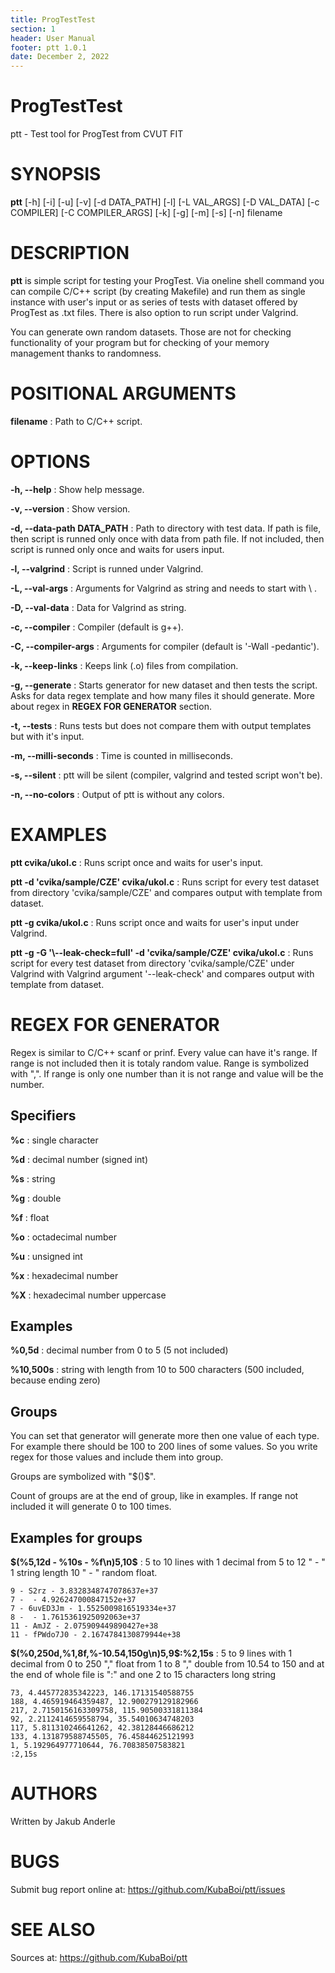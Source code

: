 ```yaml
---
title: ProgTestTest
section: 1
header: User Manual
footer: ptt 1.0.1
date: December 2, 2022
---
```


# ProgTestTest
ptt - Test tool for ProgTest from CVUT FIT

# SYNOPSIS
**ptt** [-h] [-i] [-u] [-v] [-d DATA_PATH] [-l] [-L VAL_ARGS] [-D VAL_DATA] [-c COMPILER] [-C COMPILER_ARGS] [-k] [-g] [-m] [-s] [-n] filename

# DESCRIPTION
**ptt** is simple script for testing your ProgTest. Via oneline shell command you can compile C/C++ script (by creating Makefile) and run them as single instance with user's input or as series of tests with dataset offered by ProgTest as .txt files. There is also option to run script under Valgrind.

You can generate own random datasets. Those are not for checking functionality of your program but for checking of your memory management thanks to randomness.

# POSITIONAL ARGUMENTS
**filename**
: Path to C/C++ script.

# OPTIONS
**-h, --help**
: Show help message.

**-v, --version**
: Show version.

**-d, --data-path DATA_PATH** 
: Path to directory with test data. If path is file, then script is runned only once with data from path file. If not included, then script is runned only once and waits for users input.

**-l, --valgrind**
: Script is runned under Valgrind.

**-L, --val-args**
: Arguments for Valgrind as string and needs to start with \ .

**-D, --val-data**
: Data for Valgrind as string.

**-c, --compiler**
: Compiler (default is g++).

**-C, --compiler-args**
: Arguments for compiler (default is '-Wall -pedantic').

**-k, --keep-links**
: Keeps link (.o) files from compilation.

**-g, --generate**
: Starts generator for new dataset and then tests the script. Asks for data regex template and how many files it should generate. More about regex in **REGEX FOR GENERATOR** section.

**-t, --tests**
: Runs tests but does not compare them with output templates but with it's input.

**-m, --milli-seconds**
: Time is counted in milliseconds.

**-s, --silent**
: ptt will be silent (compiler, valgrind and tested script won't be).

**-n, --no-colors**
: Output of ptt is without any colors.

# EXAMPLES
**ptt cvika/ukol.c**
: Runs script once and waits for user's input.

**ptt -d 'cvika/sample/CZE' cvika/ukol.c**
: Runs script for every test dataset from directory 'cvika/sample/CZE' and compares output with template from dataset.

**ptt -g cvika/ukol.c**
: Runs script once and waits for user's input under Valgrind.

**ptt -g -G '\\--leak-check=full' -d 'cvika/sample/CZE' cvika/ukol.c**
: Runs script for every test dataset from directory 'cvika/sample/CZE' under Valgrind with Valgrind argument '--leak-check' and compares output with template from dataset.

# REGEX FOR GENERATOR
Regex is similar to C/C++ scanf or prinf. Every value can have it's range. If range is not included then it is totaly random value. Range is symbolized with ",". If range is only one number than it is not range and value will be the number.

## Specifiers

**%c**
: single character

**%d**
: decimal number (signed int)

**%s**
: string

**%g**
: double

**%f**
: float

**%o**
: octadecimal number 

**%u**
: unsigned int 

**%x**
: hexadecimal number 

**%X**
: hexadecimal number uppercase 

## Examples

**%0,5d**
: decimal number from 0 to 5 (5 not included)

**%10,500s**
: string with length from 10 to 500 characters (500 included, because ending zero)

## Groups
You can set that generator will generate more then one value of each type. For example there should be 100 to 200 lines of some values. So you write regex for those values and include them into group.

Groups are symbolized with "\$()\$".

Count of groups are at the end of group, like in examples. If range not included it will generate 0 to 100 times.

## Examples for groups

**\$(%5,12d - %10s - %f\\n)5,10\$**
: 5 to 10 lines with 1 decimal from 5 to 12 " - " 1 string length 10 " - " random float. 
```
9 - S2rz - 3.8328348747078637e+37
7 -  - 4.926247000847152e+37
7 - 6uvED3Jm - 1.5525009816519334e+37
8 -  - 1.7615361925092063e+37
11 - AmJZ - 2.075909449890427e+38
11 - fPWdo7J0 - 2.1674784130879944e+38
```


**\$(%0,250d,%1,8f,%-10.54,150g\\n)5,9\$:%2,15s**
: 5 to 9 lines with 1 decimal from 0 to 250 "," float from 1 to 8 "," double from 10.54 to 150 and at the end of whole file is ":" and one 2 to 15 characters long string

```
73, 4.445772835342223, 146.17131540588755
188, 4.465919464359487, 12.900279129182966
217, 2.7150156163309758, 115.90500331811384
92, 2.2112414659558794, 35.54010634748203
117, 5.811310246641262, 42.38128446686212
133, 4.131879588745505, 76.45844625121993
1, 5.192964977710644, 76.70838507583821
:2,15s  
```

# AUTHORS
Written by Jakub Anderle

# BUGS
Submit bug report online at: <https://github.com/KubaBoi/ptt/issues>

# SEE ALSO
Sources at: <https://github.com/KubaBoi/ptt>
